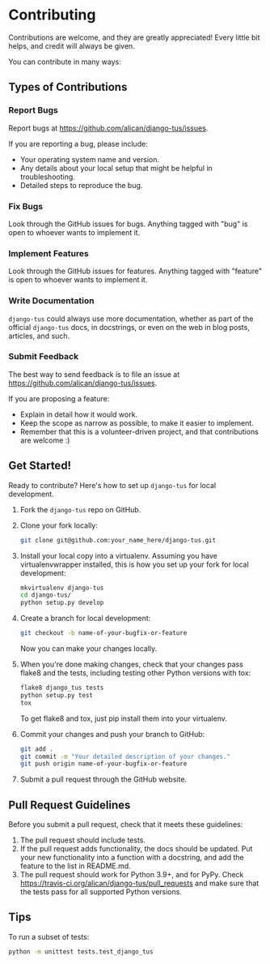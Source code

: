 # Contributing

Contributions are welcome, and they are greatly appreciated! Every
little bit helps, and credit will always be given.

You can contribute in many ways:

## Types of Contributions

### Report Bugs

Report bugs at <https://github.com/alican/django-tus/issues>.

If you are reporting a bug, please include:

- Your operating system name and version.
- Any details about your local setup that might be helpful in troubleshooting.
- Detailed steps to reproduce the bug.

### Fix Bugs

Look through the GitHub issues for bugs. Anything tagged with "bug" is
open to whoever wants to implement it.

### Implement Features

Look through the GitHub issues for features. Anything tagged with
"feature" is open to whoever wants to implement it.

### Write Documentation

`django-tus` could always use more documentation, whether as part of the
official `django-tus` docs, in docstrings, or even on the web in blog
posts, articles, and such.

### Submit Feedback

The best way to send feedback is to file an issue at
<https://github.com/alican/django-tus/issues>.

If you are proposing a feature:

- Explain in detail how it would work.
- Keep the scope as narrow as possible, to make it easier to implement.
- Remember that this is a volunteer-driven project, and that contributions
  are welcome :)

## Get Started!

Ready to contribute? Here's how to set up `django-tus` for
local development.

1. Fork the `django-tus` repo on GitHub.

2. Clone your fork locally:

   ```sh
   git clone git@github.com:your_name_here/django-tus.git
   ```

3. Install your local copy into a virtualenv. Assuming you have
   virtualenvwrapper installed, this is how you set up your fork for
   local development:

   ```sh
   mkvirtualenv django-tus
   cd django-tus/
   python setup.py develop
   ```

4. Create a branch for local development:

   ```sh
   git checkout -b name-of-your-bugfix-or-feature
   ```

   Now you can make your changes locally.

5. When you're done making changes, check that your changes pass
   flake8 and the tests, including testing other Python versions with
   tox:

   ```sh
   flake8 django_tus tests
   python setup.py test
   tox
   ```

   To get flake8 and tox, just pip install them into your virtualenv.

6. Commit your changes and push your branch to GitHub:

   ```sh
   git add .
   git commit -m "Your detailed description of your changes."
   git push origin name-of-your-bugfix-or-feature
   ```

7. Submit a pull request through the GitHub website.

## Pull Request Guidelines

Before you submit a pull request, check that it meets these guidelines:

1. The pull request should include tests.
2. If the pull request adds functionality, the docs should be updated.
   Put your new functionality into a function with a docstring, and add
   the feature to the list in README.md.
3. The pull request should work for Python 3.9+, and for
   PyPy. Check <https://travis-ci.org/alican/django-tus/pull_requests>
   and make sure that the tests pass for all supported Python versions.

## Tips

To run a subset of tests:

   ```sh
   python -m unittest tests.test_django_tus
   ```
